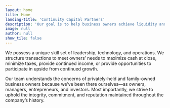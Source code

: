 ```yaml
---
layout: home
title: Home
landing-title: 'Continuity Capital Partners'
description: 'Our goal is to help business owners achieve liquidity and lead businesses to bright and successful futures.'
image: null
author: null
show_tile: false
---
```


We possess a unique skill set of leadership, technology, and operations.  We structure transactions to meet owners’ needs to maximize cash at close, minimize taxes, provide continued income, or provide opportunities to participate in upside from continued growth.

Our team understands the concerns of privately-held and family-owned business owners because we’ve been there ourselves—as owners, managers, entrepreneurs, and investors. Most importantly, we strive to uphold the integrity, commitment, and reputation maintained throughout the company’s history.
